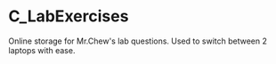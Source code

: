 # C_LabExercises
Online storage for Mr.Chew's lab questions. Used to switch between 2 laptops with ease.

